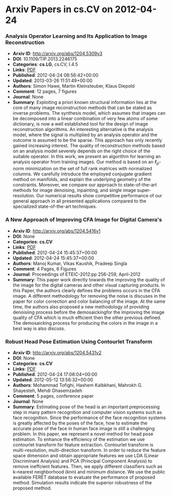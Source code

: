 # Arxiv Papers in cs.CV on 2012-04-24
### Analysis Operator Learning and Its Application to Image Reconstruction
- **Arxiv ID**: http://arxiv.org/abs/1204.5309v3
- **DOI**: 10.1109/TIP.2013.2246175
- **Categories**: **cs.LG**, cs.CV, I.4.5
- **Links**: [PDF](http://arxiv.org/pdf/1204.5309v3)
- **Published**: 2012-04-24 08:56:42+00:00
- **Updated**: 2013-03-26 11:51:49+00:00
- **Authors**: Simon Hawe, Martin Kleinsteuber, Klaus Diepold
- **Comment**: 12 pages, 7 figures
- **Journal**: None
- **Summary**: Exploiting a priori known structural information lies at the core of many image reconstruction methods that can be stated as inverse problems. The synthesis model, which assumes that images can be decomposed into a linear combination of very few atoms of some dictionary, is now a well established tool for the design of image reconstruction algorithms. An interesting alternative is the analysis model, where the signal is multiplied by an analysis operator and the outcome is assumed to be the sparse. This approach has only recently gained increasing interest. The quality of reconstruction methods based on an analysis model severely depends on the right choice of the suitable operator.   In this work, we present an algorithm for learning an analysis operator from training images. Our method is based on an $\ell_p$-norm minimization on the set of full rank matrices with normalized columns. We carefully introduce the employed conjugate gradient method on manifolds, and explain the underlying geometry of the constraints. Moreover, we compare our approach to state-of-the-art methods for image denoising, inpainting, and single image super-resolution. Our numerical results show competitive performance of our general approach in all presented applications compared to the specialized state-of-the-art techniques.



### A New Approach of Improving CFA Image for Digital Camera's
- **Arxiv ID**: http://arxiv.org/abs/1204.5416v1
- **DOI**: None
- **Categories**: **cs.CV**
- **Links**: [PDF](http://arxiv.org/pdf/1204.5416v1)
- **Published**: 2012-04-24 15:45:37+00:00
- **Updated**: 2012-04-24 15:45:37+00:00
- **Authors**: Manoj Kumar, Vikas Kaushik, Pradeep Singla
- **Comment**: 4 Pages, 6 Figures
- **Journal**: Proceedings of ETEIC-2012:pp 256-259, April-2012
- **Summary**: This paper work directly towards the improving the quality of the image for the digital cameras and other visual capturing products. In this Paper, the authors clearly defines the problems occurs in the CFA image. A different methodology for removing the noise is discuses in the paper for color correction and color balancing of the image. At the same time, the authors also proposed a new methodology of providing denoisiing process before the demosaickingfor the improving the image quality of CFA which is much efficient then the other previous defined. The demosaicking process for producing the colors in the image in a best way is also discuss.



### Robust Head Pose Estimation Using Contourlet Transform
- **Arxiv ID**: http://arxiv.org/abs/1204.5431v2
- **DOI**: None
- **Categories**: **cs.CV**
- **Links**: [PDF](http://arxiv.org/pdf/1204.5431v2)
- **Published**: 2012-04-24 17:08:04+00:00
- **Updated**: 2012-05-12 13:56:32+00:00
- **Authors**: Mohammad Tofighi, Hashem Kalbkhani, Mahrokh G. Shayesteh, Mehdi Ghasemzadeh
- **Comment**: 5 pages, conference paper
- **Journal**: None
- **Summary**: Estimating pose of the head is an important preprocessing step in many pattern recognition and computer vision systems such as face recognition. Since the performance of the face recognition systems is greatly affected by the poses of the face, how to estimate the accurate pose of the face in human face image is still a challenging problem. In this paper, we represent a novel method for head pose estimation. To enhance the efficiency of the estimation we use contourlet transform for feature extraction. Contourlet transform is multi-resolution, multi-direction transform. In order to reduce the feature space dimension and obtain appropriate features we use LDA (Linear Discriminant Analysis) and PCA (Principal Component Analysis) to remove ineffcient features. Then, we apply different classifiers such as k-nearest neighborhood (knn) and minimum distance. We use the public available FERET database to evaluate the performance of proposed method. Simulation results indicate the superior robustness of the proposed method.



